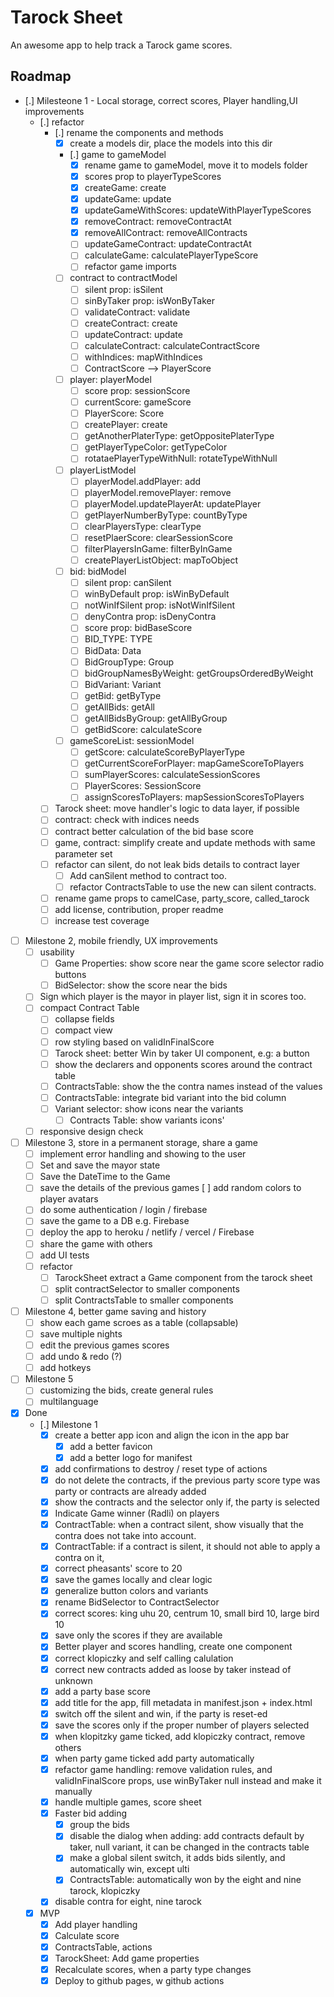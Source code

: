 # Tarock Sheet

An awesome app to help track a Tarock game scores.

## Roadmap

- [.] Milesteone 1 - Local storage, correct scores, Player handling,UI improvements
  - [.] refactor
    - [.] rename the components and methods
      - [x] create a models dir, place the models into this dir
      - [.] game to gameModel
        - [x] rename game to gameModel, move it to models folder
        - [x] scores prop to playerTypeScores
        - [x] createGame: create
        - [x] updateGame: update
        - [x] updateGameWithScores: updateWithPlayerTypeScores
        - [x] removeContract: removeContractAt
        - [x] removeAllContract: removeAllContracts
        - [ ] updateGameContract: updateContractAt
        - [ ] calculateGame: calculatePlayerTypeScore
        - [ ] refactor game imports
      - [ ] contract to contractModel
        - [ ] silent prop: isSilent
        - [ ] sinByTaker prop: isWonByTaker
        - [ ] validateContract: validate
        - [ ] createContract: create
        - [ ] updateContract: update
        - [ ] calculateContract: calculateContractScore
        - [ ] withIndices: mapWithIndices
        - [ ] ContractScore --> PlayerScore
      - [ ] player: playerModel
        - [ ] score prop: sessionScore
        - [ ] currentScore: gameScore
        - [ ] PlayerScore: Score
        - [ ] createPlayer: create
        - [ ] getAnotherPlaterType: getOppositePlaterType
        - [ ] getPlayerTypeColor: getTypeColor
        - [ ] rotataePlayerTypeWithNull: rotateTypeWithNull
      - [ ] playerListModel
        - [ ] playerModel.addPlayer: add
        - [ ] playerModel.removePlayer: remove
        - [ ] playerModel.updatePlayerAt: updatePlayer
        - [ ] getPlayerNumberByType: countByType
        - [ ] clearPlayersType: clearType
        - [ ] resetPlaerScore: clearSessionScore
        - [ ] filterPlayersInGame: filterByInGame
        - [ ] createPlayerListObject: mapToObject
      - [ ] bid: bidModel
        - [ ] silent prop: canSilent
        - [ ] winByDefault prop: isWinByDefault
        - [ ] notWinIfSilent prop: isNotWinIfSilent
        - [ ] denyContra prop: isDenyContra
        - [ ] score prop: bidBaseScore
        - [ ] BID_TYPE: TYPE
        - [ ] BidData: Data
        - [ ] BidGroupType: Group
        - [ ] bidGroupNamesByWeight: getGroupsOrderedByWeight
        - [ ] BidVariant: Variant
        - [ ] getBid: getByType
        - [ ] getAllBids: getAll
        - [ ] getAllBidsByGroup: getAllByGroup
        - [ ] getBidScore: calculateScore
      - [ ] gameScoreList: sessionModel
        - [ ] getScore: calculateScoreByPlayerType
        - [ ] getCurrentScoreForPlayer: mapGameScoreToPlayers
        - [ ] sumPlayerScores: calculateSessionScores
        - [ ] PlayerScores: SessionScore
        - [ ] assignScoresToPlayers: mapSessionScoresToPlayers
    - [ ] Tarock sheet: move handler's logic to data layer, if possible
    - [ ] contract: check with indices needs
    - [ ] contract better calculation of the bid base score
    - [ ] game, contract: simplify create and update methods with same parameter set
    - [ ] refactor can silent, do not leak bids details to contract layer
      - [ ] Add canSilent method to contract too.
      - [ ] refactor ContractsTable to use the new can silent contracts.      
    - [ ] rename game props to camelCase, party_score, called_tarock
    - [ ] add license, contribution, proper readme
    - [ ] increase test coverage
- [ ] Milestone 2, mobile friendly, UX improvements 
  - [ ] usability
    - [ ] Game Properties: show score near the game score selector radio buttons
    - [ ] BidSelector: show the score near the bids
  - [ ] Sign which player is the mayor in player list, sign it in scores too.
  - [ ] compact Contract Table
    - [ ] collapse fields
    - [ ] compact view
    - [ ] row styling based on validInFinalScore
    - [ ] Tarock sheet: better Win by taker UI component, e.g: a button
    - [ ] show the declarers and opponents scores around the contract table
    - [ ] ContractsTable: show the the contra names instead of the values
    - [ ] ContractsTable: integrate bid variant into the bid column
    - [ ] Variant selector: show icons near the variants
      - [ ] Contracts Table: show variants icons'
  - [ ] responsive design check
- [ ] Milestone 3, store in a permanent storage, share a game
  - [ ] implement error handling and showing to the user
  - [ ] Set and save the mayor state
  - [ ] Save the DateTime to the Game
  - [ ] save the details of the previous games
    [ ] add random colors to player avatars
  - [ ] do some authentication / login / firebase
  - [ ] save the game to a DB e.g. Firebase
  - [ ] deploy the app to heroku / netlify / vercel / Firebase
  - [ ] share the game with others
  - [ ] add UI tests
  - [ ] refactor
    - [ ] TarockSheet extract a Game component from the tarock sheet
    - [ ] split contractSelector to smaller components
    - [ ] split ContractsTable to smaller components
- [ ] Milestone 4, better game saving and history
  - [ ] show each game scroes as a table (collapsable)
  - [ ] save multiple nights
  - [ ] edit the previous games scores
  - [ ] add undo & redo (?)
  - [ ] add hotkeys
- [ ] Milestone 5
  - [ ] customizing the bids, create general rules
  - [ ] multilanguage
- [x] Done
  - [.] Milestone 1
    - [x] create a better app icon and align the icon in the app bar
      - [x] add a better favicon
      - [x] add a better logo for manifest
    - [x] add confirmations to destroy / reset type of actions
    - [x] do not delete the contracts, if the previous party score type was party or contracts are already added
    - [x] show the contracts and the selector only if, the party is selected
    - [x] Indicate Game winner (Radli) on players
    - [x] ContractTable: when a contract silent, show visually that the contra does not take into account.
    - [x] ContractTable: if a contract is silent, it should not able to apply a contra on it,
    - [x] correct pheasants' score to 20
    - [x] save the games locally and clear logic
    - [x] generalize button colors and variants
    - [x] rename BidSelector to ContractSelector
    - [x] correct scores: king uhu 20, centrum 10, small bird 10, large bird 10
    - [x] save only the scores if they are available
    - [x] Better player and scores handling, create one component
    - [x] correct klopiczky and self calling calulation
    - [x] correct new contracts added as loose by taker instead of unknown
    - [x] add a party base score
    - [x] add title for the app, fill metadata in manifest.json + index.html
    - [x] switch off the silent and win, if the party is reset-ed
    - [x] save the scores only if the proper number of players selected
    - [x] when klopitzky game ticked, add klopiczky contract, remove others
    - [x] when party game ticked add party automatically 
    - [x] refactor game handling: remove validation rules, and validInFinalScore props, use winByTaker null instead and make it manually
    - [x] handle multiple games, score sheet
    - [x] Faster bid adding
      - [x] group the bids
      - [x] disable the dialog when adding: add contracts default by taker, null variant, it can be changed in the contracts table
      - [x] make a global silent switch, it adds bids silently, and automatically win, except ulti
      - [x] ContractsTable: automatically won by the eight and nine tarock, klopiczky
    - [x] disable contra for eight, nine tarock
  - [x] MVP
    - [x] Add player handling
    - [x] Calculate score
    - [x] ContractsTable, actions
    - [x] TarockSheet: Add game properties
    - [x] Recalculate scores, when a party type changes
    - [x] Deploy to github pages, w github actions
